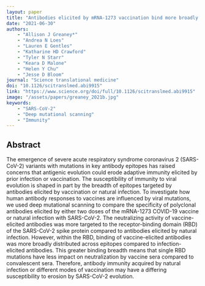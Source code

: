 ```yaml
---
layout: paper
title: "Antibodies elicited by mRNA-1273 vaccination bind more broadly to the receptor binding domain than do those from SARS-CoV-2 infection"
date: "2021-06-30"
authors: 
    - "Allison J Greaney*"
    - "Andrea N Loes"
    - "Lauren E Gentles"
    - "Katharine HD Crawford"
    - "Tyler N Starr"
    - "Keara D Malone"
    - "Helen Y Chu"
    - "Jesse D Bloom"
journal: "Science translational medicine"
doi: "10.1126/scitranslmed.abi9915"
link: "https://www.science.org/doi/full/10.1126/scitranslmed.abi9915"
image: "/assets/papers/greaney_2021b.jpg"
keywords:
    - "SARS-CoV-2"
    - "Deep mutational scanning"
    - "Immunity"
---
```


## Abstract

The emergence of severe acute respiratory syndrome coronavirus 2 (SARS-CoV-2) variants with mutations in key antibody epitopes has raised concerns that antigenic evolution could erode adaptive immunity elicited by prior infection or vaccination. The susceptibility of immunity to viral evolution is shaped in part by the breadth of epitopes targeted by antibodies elicited by vaccination or natural infection. To investigate how human antibody responses to vaccines are influenced by viral mutations, we used deep mutational scanning to compare the specificity of polyclonal antibodies elicited by either two doses of the mRNA-1273 COVID-19 vaccine or natural infection with SARS-CoV-2. The neutralizing activity of vaccine-elicited antibodies was more targeted to the receptor-binding domain (RBD) of the SARS-CoV-2 spike protein compared to antibodies elicited by natural infection. However, within the RBD, binding of vaccine-elicited antibodies was more broadly distributed across epitopes compared to infection-elicited antibodies. This greater binding breadth means that single RBD mutations have less impact on neutralization by vaccine sera compared to convalescent sera. Therefore, antibody immunity acquired by natural infection or different modes of vaccination may have a differing susceptibility to erosion by SARS-CoV-2 evolution.
